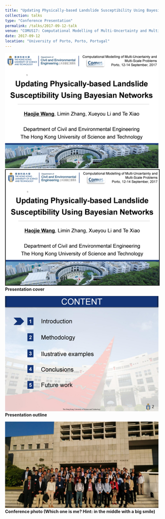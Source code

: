 ```yaml
---
title: "Updating Physically-based Landslide Susceptibility Using Bayesian Networks"
collection: talks
type: "Conference Presentation"
permalink: /talks/2017-09-12-talk
venue: "COMUS17: Computational Modelling of Multi-Uncertainty and Multi-Scale Problems"
date: 2017-09-12
location: "University of Porto, Porto, Portugal"
---
```


![Presentation cover](/images/Haojie%20WANG_COMUS17_modified_Page_01.jpg)
<img src="/images/Haojie%20WANG_COMUS17_modified_Page_01.jpg" border="2" alt="Conceptual Diagram" class="inline"/>
**Presentation cover**

![Presentation outline](/images/Haojie%20WANG_COMUS17_modified_Page_02.jpg)
**Presentation outline**

![Conference photo](/images/grupo-1.jpg)
**Conference photo (Which one is me? Hint: in the middle with a big smile)**
